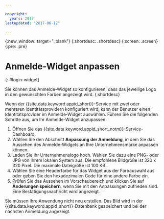 ```yaml
---

copyright:
  years: 2017
lastupdated: "2017-06-12"

---
```

{:new_window: target="_blank"}
{:shortdesc: .shortdesc}
{:screen: .screen}
{:pre: .pre}

# Anmelde-Widget anpassen
{: #login-widget}

Sie können das Anmelde-Widget so konfigurieren, dass das jeweilige Logo in den gewünschten Farben angezeigt wird.
{:shortdesc}

Wenn der {{site.data.keyword.appid_short}}-Service mit zwei oder mehreren Identitätsprovidern konfiguriert wird, kann der Benutzer einen Identitätsprovider im Anmelde-Widget auswählen.
Führen Sie die folgenden Schritte aus, um Ihr Anmelde-Widget anzupassen:

1. Öffnen Sie das {{site.data.keyword.appid_short_notm}}-Service-Dashboard.
2. Wählen Sie den Abschnitt **Anpassung der Anmeldung**, in dem Sie das Aussehen des Anmelde-Widgets an Ihre Unternehmensmarke anpassen können.
3. Laden Sie Ihr Unternehmenslogo hoch. Wählen Sie dazu eine PNG- oder JPG von Ihrem lokalen System aus. Die empfohlene Bildgröße ist 320 x 320 Pixel. Die maximale Dateigröße ist 100 KB.
4. Wählen Sie eine Headerfarbe für das Widget aus der Farbauswahl aus oder geben Sie den hexadezimalen Code für eine andere Farbe ein.
5. Prüfen Sie das Aussehen im Vorschaubereich und klicken Sie auf **Änderungen speichern**, wenn Sie mit den Anpassungen zufrieden sind. Eine Bestätigungsnachricht wird angezeigt.

Sie müssen Ihre Anwendung nicht neu erstellen. Das Bild wird in der {{site.data.keyword.appid_short}}-Datenbank gespeichert und bei der nächsten Anmeldung angezeigt. 
